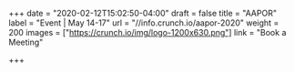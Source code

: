 +++
date = "2020-02-12T15:02:50-04:00"
draft = false
title = "AAPOR"
label = "Event | May 14-17"
url = "//info.crunch.io/aapor-2020"
weight = 200
images = ["https://crunch.io/img/logo-1200x630.png"]
link = "Book a Meeting"

+++
